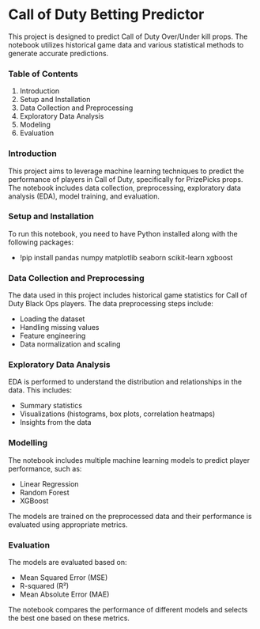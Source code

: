 # Call of Duty Betting Predictor

This project is designed to predict Call of Duty Over/Under kill props. The notebook utilizes historical game data and various statistical methods to generate accurate predictions.

### Table of Contents

1. Introduction
2. Setup and Installation
3. Data Collection and Preprocessing
4. Exploratory Data Analysis
5. Modeling
6. Evaluation

### Introduction

This project aims to leverage machine learning techniques to predict the performance of players in Call of Duty, specifically for PrizePicks props. The notebook includes data collection, preprocessing, exploratory data analysis (EDA), model training, and evaluation.

### Setup and Installation

To run this notebook, you need to have Python installed along with the following packages:
- !pip install pandas numpy matplotlib seaborn scikit-learn xgboost

### Data Collection and Preprocessing

The data used in this project includes historical game statistics for Call of Duty Black Ops players. The data preprocessing steps include:

- Loading the dataset
- Handling missing values
- Feature engineering
- Data normalization and scaling

### Exploratory Data Analysis

EDA is performed to understand the distribution and relationships in the data. This includes:

- Summary statistics
- Visualizations (histograms, box plots, correlation heatmaps)
- Insights from the data

### Modelling

The notebook includes multiple machine learning models to predict player performance, such as:

- Linear Regression
- Random Forest
- XGBoost
  
The models are trained on the preprocessed data and their performance is evaluated using appropriate metrics.

### Evaluation

The models are evaluated based on:

- Mean Squared Error (MSE)
- R-squared (R²)
- Mean Absolute Error (MAE)
  
The notebook compares the performance of different models and selects the best one based on these metrics.
